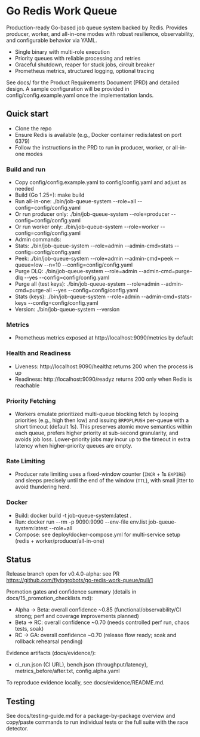 # Go Redis Work Queue

Production-ready Go-based job queue system backed by Redis. Provides producer, worker, and all-in-one modes with robust resilience, observability, and configurable behavior via YAML.

- Single binary with multi-role execution
- Priority queues with reliable processing and retries
- Graceful shutdown, reaper for stuck jobs, circuit breaker
- Prometheus metrics, structured logging, optional tracing

See docs/ for the Product Requirements Document (PRD) and detailed design. A sample configuration will be provided in config/config.example.yaml once the implementation lands.

## Quick start

- Clone the repo
- Ensure Redis is available (e.g., Docker container redis:latest on port 6379)
- Follow the instructions in the PRD to run in producer, worker, or all-in-one modes

### Build and run

- Copy config/config.example.yaml to config/config.yaml and adjust as needed
- Build (Go 1.25+): make build
- Run all-in-one: ./bin/job-queue-system --role=all --config=config/config.yaml
- Or run producer only: ./bin/job-queue-system --role=producer --config=config/config.yaml
- Or run worker only: ./bin/job-queue-system --role=worker --config=config/config.yaml
- Admin commands:
 - Stats: ./bin/job-queue-system --role=admin --admin-cmd=stats --config=config/config.yaml
 - Peek:  ./bin/job-queue-system --role=admin --admin-cmd=peek --queue=low --n=10 --config=config/config.yaml
 - Purge DLQ: ./bin/job-queue-system --role=admin --admin-cmd=purge-dlq --yes --config=config/config.yaml
  - Purge all (test keys): ./bin/job-queue-system --role=admin --admin-cmd=purge-all --yes --config=config/config.yaml
  - Stats (keys): ./bin/job-queue-system --role=admin --admin-cmd=stats-keys --config=config/config.yaml
 - Version: ./bin/job-queue-system --version

### Metrics

- Prometheus metrics exposed at http://localhost:9090/metrics by default

### Health and Readiness

- Liveness: http://localhost:9090/healthz returns 200 when the process is up
- Readiness: http://localhost:9090/readyz returns 200 only when Redis is reachable

### Priority Fetching

- Workers emulate prioritized multi-queue blocking fetch by looping priorities (e.g., high then low) and issuing `BRPOPLPUSH` per-queue with a short timeout (default 1s). This preserves atomic move semantics within each queue, prefers higher priority at sub-second granularity, and avoids job loss. Lower-priority jobs may incur up to the timeout in extra latency when higher-priority queues are empty.

### Rate Limiting

- Producer rate limiting uses a fixed-window counter (`INCR` + 1s `EXPIRE`) and sleeps precisely until the end of the window (`TTL`), with small jitter to avoid thundering herd.

### Docker

- Build: docker build -t job-queue-system:latest .
- Run: docker run --rm -p 9090:9090 --env-file env.list job-queue-system:latest --role=all
- Compose: see deploy/docker-compose.yml for multi-service setup (redis + worker/producer/all-in-one)

## Status

Release branch open for v0.4.0-alpha: see PR https://github.com/flyingrobots/go-redis-work-queue/pull/1

Promotion gates and confidence summary (details in docs/15_promotion_checklists.md):
- Alpha → Beta: overall confidence ~0.85 (functional/observability/CI strong; perf and coverage improvements planned)
- Beta → RC: overall confidence ~0.70 (needs controlled perf run, chaos tests, soak)
- RC → GA: overall confidence ~0.70 (release flow ready; soak and rollback rehearsal pending)

Evidence artifacts (docs/evidence/):
- ci_run.json (CI URL), bench.json (throughput/latency), metrics_before/after.txt, config.alpha.yaml

To reproduce evidence locally, see docs/evidence/README.md.

## Testing

See docs/testing-guide.md for a package-by-package overview and copy/paste commands to run individual tests or the full suite with the race detector.
